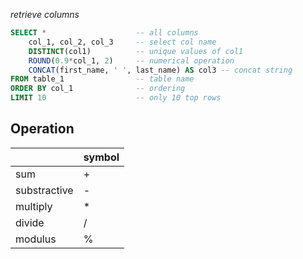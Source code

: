 *retrieve columns*
```sql
SELECT *                    -- all columns
	col_1, col_2, col_3     -- select col name
	DISTINCT(col1)          -- unique values of col1
	ROUND(0.9*col_1, 2)     -- numerical operation
	CONCAT(first_name, ' ', last_name) AS col3 -- concat string 
FROM table_1                -- table name
ORDER BY col_1              -- ordering
LIMIT 10                    -- only 10 top rows
```

## Operation
|              | symbol |
| ------------ | ------ |
| sum          | +      |
| substractive | -      |
| multiply     | *      |
| divide       | /      |
| modulus      | %      |
